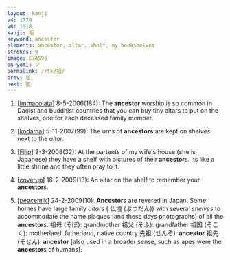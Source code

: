 ```yaml
---
layout: kanji
v4: 1779
v6: 1918
kanji: 祖
keyword: ancestor
elements: ancestor, altar, shelf, my bookshelves
strokes: 9
image: E7A596
on-yomi: ソ
permalink: /rtk/祖/
prev: 狙
next: 阻
---
```


1) [<a href="http://kanji.koohii.com/profile/Immacolata">Immacolata</a>] 8-5-2006(184): The<strong> ancestor</strong> worship is so common in Daoist and buddhist countries that you can buy tiny altars to put on the shelves, one for each deceased family member.

2) [<a href="http://kanji.koohii.com/profile/kodama">kodama</a>] 5-11-2007(99): The urns of <strong>ancestors</strong> are kept on <em>shelves</em> next to the <em>altar</em>.

3) [<a href="http://kanji.koohii.com/profile/Filip">Filip</a>] 2-3-2008(32): At the partents of my wife&#039;s house (she is Japanese) they have a shelf with pictures of their<strong> ancestor</strong>s. Its like a little shrine and they often pray to it.

4) [<a href="http://kanji.koohii.com/profile/coverup">coverup</a>] 16-2-2009(13): An altar on the shelf to remember your<strong> ancestor</strong>s.

5) [<a href="http://kanji.koohii.com/profile/peacemik">peacemik</a>] 24-2-2009(10): <strong>Ancestor</strong>s are revered in Japan. Some homes have large family <em>altar</em>s ( 仏壇 (ぶつだん)) with several <em>shelves</em> to accommodate the name plaques (and these days photographs) of all the<strong> ancestor</strong>s. 祖母 (そぼ): grandmother 祖父 (そふ): grandfather 祖国 (そこく): motherland, fatherland, native country 先祖 (せんぞ):<strong> ancestor</strong> 祖先 (そせん):<strong> ancestor</strong> [also used in a broader sense, such as apes were the<strong> ancestor</strong>s of humans].

